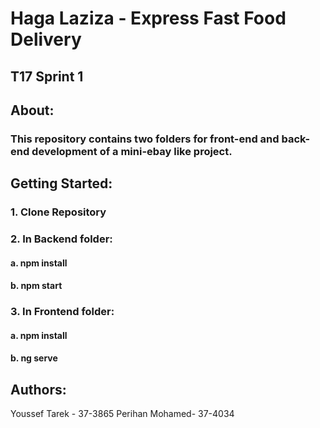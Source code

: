 
# Haga Laziza - Express Fast Food Delivery
## T17  Sprint 1

## About:
### This repository contains two folders for front-end and back-end development of a mini-ebay like project.

## Getting Started:
### 1. Clone Repository

### 2. In Backend folder:
#### a. npm install
#### b. npm start

### 3. In Frontend folder:
#### a. npm install
#### b. ng serve

## Authors:
Youssef Tarek - 37-3865
Perihan Mohamed-  37-4034
